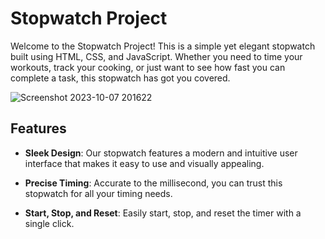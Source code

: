 # Stopwatch Project

Welcome to the Stopwatch Project! This is a simple yet elegant stopwatch built using HTML, CSS, and JavaScript. Whether you need to time your workouts, track your cooking, or just want to see how fast you can complete a task, this stopwatch has got you covered.

![Screenshot 2023-10-07 201622](https://github.com/charith-codex/Stopwatch/assets/131009269/d2a086c0-c79a-4c41-b36d-c193213c38de)

## Features

- **Sleek Design**: Our stopwatch features a modern and intuitive user interface that makes it easy to use and visually appealing.

- **Precise Timing**: Accurate to the millisecond, you can trust this stopwatch for all your timing needs.

- **Start, Stop, and Reset**: Easily start, stop, and reset the timer with a single click.


